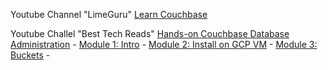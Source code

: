 Youtube Channel "LimeGuru" [Learn Couchbase](https://www.youtube.com/watch?v=pV65gLFf0tI)

Youtube Challel "Best Tech Reads" [Hands-on Couchbase Database Administration](https://www.youtube.com/playlist?list=PL2Ee9HJO55e3KyRR6o8bEcYRoYlxZpThY)
    - [Module 1: Intro](https://www.youtube.com/watch?v=AjtrBmmy-cc&list=PL2Ee9HJO55e3KyRR6o8bEcYRoYlxZpThY)
    - [Module 2: Install on GCP VM](https://www.youtube.com/watch?v=73Qu7X8pME4&list=PL2Ee9HJO55e3KyRR6o8bEcYRoYlxZpThY&index=5)
    - [Module 3: Buckets](https://www.youtube.com/watch?v=EbcQRrvv9v8&list=PL2Ee9HJO55e3KyRR6o8bEcYRoYlxZpThY&index=6)
    - 